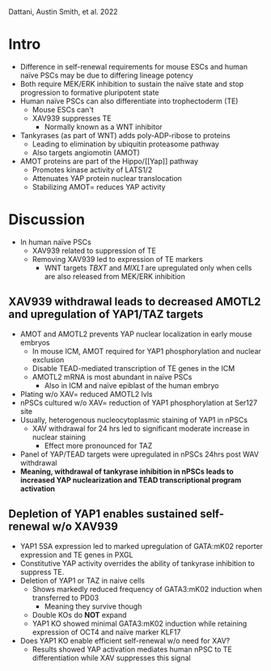 Dattani, Austin Smith, et al. 2022

# Intro
- Difference in self-renewal requirements for mouse ESCs and human naïve PSCs may be due to differing lineage potency
- Both require MEK/ERK inhibition to sustain the naïve state and stop progression to formative pluripotent state
- Human naïve PSCs can also differentiate into trophectoderm (TE)
	- Mouse ESCs can't
	- XAV939 suppresses TE
		- Normally known as a WNT inhibitor
- Tankyrases (as part of WNT) adds poly-ADP-ribose to proteins
	- Leading to elimination by ubiquitin proteasome pathway
	- Also targets angiomotin (AMOT)
- AMOT proteins are part of the Hippo/[[Yap]] pathway
	- Promotes kinase activity of LATS1/2
	- Attenuates YAP protein nuclear translocation
	- Stabilizing AMOT= reduces YAP activity
# Discussion
- In human naïve PSCs
	- XAV939 related to suppression of TE
	- Removing XAV939 led to expression of TE markers
		- WNT targets *TBXT* and *MIXL1* are upregulated only when cells are also released from MEK/ERK inhibition
## XAV939 withdrawal leads to decreased AMOTL2 and upregulation of YAP1/TAZ targets
- AMOT and AMOTL2 prevents YAP nuclear localization in early mouse embryos
	- In mouse ICM, AMOT required for YAP1 phosphorylation and nuclear exclusion
	- Disable TEAD-mediated transcription of TE genes in the ICM
	- AMOTL2 mRNA is most abundant in naïve PSCs
		- Also in ICM and naïve epiblast of the human embryo
- Plating w/o XAV= reduced AMOTL2 lvls
- nPSCs cultured w/o XAV= reduction of YAP1 phosphorylation at Ser127 site
- Usually, heterogenous nucleocytoplasmic staining of YAP1 in nPSCs
	- XAV withdrawal for 24 hrs led to significant moderate increase in nuclear staining
		- Effect more pronounced for TAZ
- Panel of YAP/TEAD targets were upregulated in nPSCs 24hrs post WAV withdrawal
- **Meaning, withdrawal of tankyrase inhibition in nPSCs leads to increased YAP nuclearization and TEAD transcriptional program activation**
## Depletion of YAP1 enables sustained self-renewal w/o XAV939
- YAP1 5SA expression led to marked upregulation of GATA:mK02 reporter expression and TE genes in PXGL
- Constitutive YAP activity overrides the ability of tankyrase inhibition to suppress TE.
- Deletion of YAP1 or TAZ in naive cells
	- Shows markedly reduced frequency of GATA3:mK02 induction when transferred to PD03
		- Meaning they survive though
	- Double KOs do **NOT** expand
	- YAP1 KO showed minimal GATA3:mK02 induction while retaining expression of OCT4 and naïve marker KLF17
- Does YAP1 KO enable efficient self-renewal w/o need for XAV?
	- Results showed YAP activation mediates human nPSC to TE differentiation while XAV suppresses this signal
